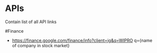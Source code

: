 # APIs
Contain list of all API links

#Finance
  - https://finance.google.com/finance/info?client=ig&q=WIPRO
    q={name of company in stock market}
